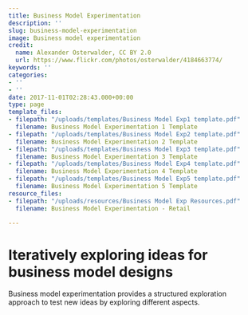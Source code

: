 ```yaml
---
title: Business Model Experimentation
description: ''
slug: business-model-experimentation
image: Business model experimentation
credit:
  name: Alexander Osterwalder, CC BY 2.0
  url: https://www.flickr.com/photos/osterwalder/4184663774/
keywords: ''
categories:
- ''
- ''
date: 2017-11-01T02:28:43.000+00:00
type: page
template_files:
- filepath: "/uploads/templates/Business Model Exp1 template.pdf"
  filename: Business Model Experimentation 1 Template
- filepath: "/uploads/templates/Business Model Exp2 template.pdf"
  filename: Business Model Experimentation 2 Template
- filepath: "/uploads/templates/Business Model Exp3 template.pdf"
  filename: Business Model Experimentation 3 Template
- filepath: "/uploads/templates/Business Model Exp4 template.pdf"
  filename: Business Model Experimentation 4 Template
- filepath: "/uploads/templates/Business Model Exp5 template.pdf"
  filename: Business Model Experimentation 5 Template
resource_files:
- filepath: "/uploads/resources/Business Model Exp Resources.pdf"
  filename: Business Model Experimentation - Retail

---
```

# Iteratively exploring ideas for business model designs

Business model experimentation provides a structured exploration approach to test new ideas by exploring different aspects.
